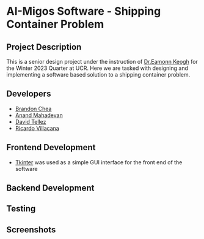 # AI-Migos Software - Shipping Container Problem
## Project Description
This is a senior design project under the instruction of [Dr.Eamonn Keogh](https://www.cs.ucr.edu/~eamonn/) for the Winter 2023 Quarter at UCR. Here we are tasked with designing and implementing a software based solution to a shipping container problem. 

## Developers
* [Brandon Chea](https://github.com/Bchea99)
* [Anand Mahadevan](https://github.com/AnandMaha)
* [David Tellez](https://github.com/Davtellez01)
* [Ricardo Villacana](https://github.com/RillVicosuh)

## Frontend Development
* [Tkinter](https://docs.python.org/3/library/tkinter.html) was used as a simple GUI interface for the front end of the software

## Backend Development

## Testing

## Screenshots

